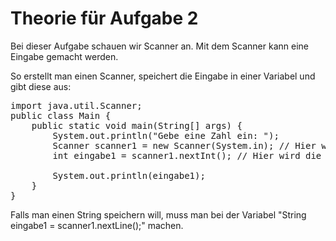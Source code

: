 # Theorie für Aufgabe 2

Bei dieser Aufgabe schauen wir Scanner an. Mit dem Scanner kann eine Eingabe gemacht werden.

So erstellt man einen Scanner, speichert die Eingabe in einer Variabel und gibt diese aus:

<pre>
import java.util.Scanner;
public class Main {
    public static void main(String[] args) {
        System.out.println("Gebe eine Zahl ein: ");
        Scanner scanner1 = new Scanner(System.in); // Hier wird der Scanner erstellt
        int eingabe1 = scanner1.nextInt(); // Hier wird die Eingabe vom Scanner in einer Variabel gespeichert

        System.out.println(eingabe1);
    }
}
</pre>

Falls man einen String speichern will, muss man bei der Variabel "String eingabe1 = scanner1.nextLine();" machen.
